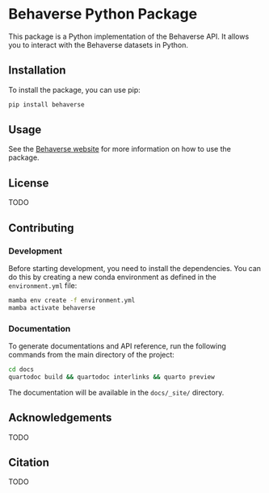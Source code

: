 # Behaverse Python Package

This package is a Python implementation of the Behaverse API. It allows you to interact with the Behaverse datasets in Python.

## Installation

To install the package, you can use pip:

```bash
pip install behaverse
```

## Usage

See the [Behaverse website](https://behaverse.github.io/) for more information on how to use the package.

## License

TODO

## Contributing


### Development

Before starting development, you need to install the dependencies. You can do this by creating a new conda environment as defined in the `environment.yml` file:

```bash
mamba env create -f environment.yml
mamba activate behaverse
```

### Documentation

To generate documentations and API reference, run the following commands from the main directory of the project:

```bash
cd docs
quartodoc build && quartodoc interlinks && quarto preview
```

The documentation will be available in the `docs/_site/` directory.



## Acknowledgements

TODO

## Citation

TODO
